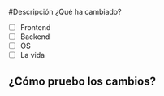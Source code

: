 #Descripción
¿Qué ha cambiado?
- [ ] Frontend
- [ ] Backend
- [ ] OS
- [ ] La vida
## ¿Cómo pruebo los cambios?
